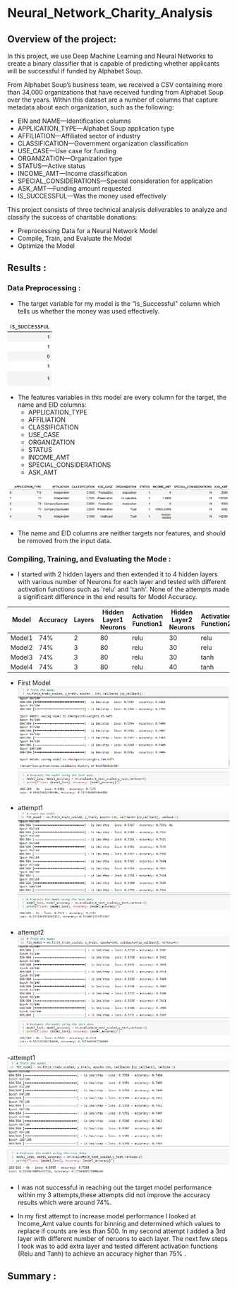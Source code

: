 # Neural_Network_Charity_Analysis

## Overview of the project:

In this project, we use Deep Machine Learning and Neural Networks to create a binary classifier that is capable of predicting whether applicants will be successful if funded by Alphabet Soup.

From Alphabet Soup’s business team, we received a CSV containing more than 34,000 organizations that have received funding from Alphabet Soup over the years. Within this dataset are a number of columns that capture metadata about each organization, such as the following:

-	EIN and NAME—Identification columns
-	APPLICATION_TYPE—Alphabet Soup application type
-	AFFILIATION—Affiliated sector of industry
-	CLASSIFICATION—Government organization classification
-	USE_CASE—Use case for funding
-	ORGANIZATION—Organization type
-	STATUS—Active status
-	INCOME_AMT—Income classification
-	SPECIAL_CONSIDERATIONS—Special consideration for application
-	ASK_AMT—Funding amount requested
-	IS_SUCCESSFUL—Was the money used effectively


This project consists of three technical analysis deliverables to analyze and classify the success of charitable donations:

- Preprocessing Data for a Neural Network Model
- Compile, Train, and Evaluate the Model
- Optimize the Model


## Results :

### Data Preprocessing :

-	The target variable for my model is the "Is_Successful" column which tells us whether the money was used effectively.

![target.PNG](https://github.com/tjavaheripour/Neural_Network_Charity_Analysis/blob/main/Images/target.PNG)


-	The features variables in this model are every column for the target, the name and EID columns:
       - APPLICATION_TYPE
       - AFFILIATION
       - CLASSIFICATION
       - USE_CASE
       - ORGANIZATION
       - STATUS
       - INCOME_AMT
       - SPECIAL_CONSIDERATIONS
       - ASK_AMT

![features.PNG](https://github.com/tjavaheripour/Neural_Network_Charity_Analysis/blob/main/Images/features.PNG)


-	The name and EID columns are neither targets nor features, and should be removed from the input data.


### Compiling, Training, and Evaluating the Mode :

- I started with 2 hidden layers and then extended it to 4 hidden layers with various number of Neurons for each layer and tested with different activation functions such as 'relu' and 'tanh'. None of the attempts made a significant difference in the end results for Model Accuracy.

| Model | Accuracy | Layers | Hidden Layer1 Neurons | Activation Function1 | Hidden Layer2 Neurons | Activation Function2 | Hidden Layer3 Neurons | Activation Function3 | Hidden Layer4 Neurons | Activation Function4 
| --- | --- | --- | --- | --- | --- | --- | --- | --- | --- | --- |
| Model1 | 74% | 2 | 80 | relu | 30 | relu | - | - | - | - |
| Model2 | 74% | 3 | 80 | relu | 30 | relu | 20 | relu | - | - |
| Model3 | 74% | 3 | 80 | relu | 30 | tanh | 20 | tanh | - | - |
| Model4 | 74% | 3 | 80 | relu | 40 | tanh | 20 | tanh | 10 | tanh |

- First Model
![accuracy1.PNG](https://github.com/tjavaheripour/Neural_Network_Charity_Analysis/blob/main/Images/accuracy1.PNG)

- attempt1
![accuracy2.PNG](https://github.com/tjavaheripour/Neural_Network_Charity_Analysis/blob/main/Images/accuracy2.PNG)

- attempt2
![accuracy3.PNG](https://github.com/tjavaheripour/Neural_Network_Charity_Analysis/blob/main/Images/accuracy3.PNG)

-attempt1
![accuracy4.PNG](https://github.com/tjavaheripour/Neural_Network_Charity_Analysis/blob/main/Images/accuracy4.PNG)



- I was not successful in reaching out the target model performance within my 3 attempts,these attempts did not improve the accuracy results which were around 74%.

- In my first attempt to increase model performance I looked at Income_Amt value counts for binning and determined which values to replace if counts are less than 500. In my second attempt I added a 3rd layer with different number of neruons to each layer. The next few steps I took was to add extra layer and tested different activation functions (Relu and Tanh) to achieve an accuracy higher than 75% .

## Summary :
